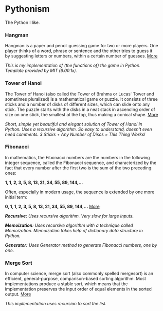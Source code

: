 # Pythonism
The Python I like.

### Hangman
Hangman is a paper and pencil guessing game for two or more players. One player thinks of a word, phrase or sentence and the other tries to guess it by suggesting letters or numbers, within a certain number of guesses. [More](https://en.wikipedia.org/wiki/Hangman_(game))

*This is my implementation of (the functions of) the game in Python. Template provided by MIT (6.00.1x).*

### Tower of Hanoi
The Tower of Hanoi (also called the Tower of Brahma or Lucas' Tower and sometimes pluralized) is a mathematical game or puzzle. It consists of three sticks and a number of disks of different sizes, which can slide onto any stick. The puzzle starts with the disks in a neat stack in ascending order of size on one stick, the smallest at the top, thus making a conical shape. [More](https://en.wikipedia.org/wiki/Tower_of_Hanoi)

*Short, simple yet beautiful and elegant solution of Tower of Hanoi in Python. Uses a recursive algorithm. So easy to understand, doesn't even need comments. 3 Sticks + Any Number of Discs = This Thing Works!*

### Fibonacci
In mathematics, the Fibonacci numbers are the numbers in the following integer sequence, called the Fibonacci sequence, and characterized by the fact that every number after the first two is the sum of the two preceding ones:

**1, 1, 2, 3, 5, 8, 13, 21, 34, 55, 89, 144,...**

Often, especially in modern usage, the sequence is extended by one more initial term:

**0, 1, 1, 2, 3, 5, 8, 13, 21, 34, 55, 89, 144,...** [More](https://en.wikipedia.org/wiki/Fibonacci_number)

***Recursive:** Uses recursive algorithm. Very slow for large inputs.*

***Memoization:** Uses recursive algorithm with a technique called Memoization. Memoization takes help of dictionary data structure in Python.*

***Generator:** Uses Generator method to generate Fibonacci numbers, one by one.*

### Merge Sort

In computer science, merge sort (also commonly spelled mergesort) is an efficient, general-purpose, comparison-based sorting algorithm. Most implementations produce a stable sort, which means that the implementation preserves the input order of equal elements in the sorted output. [More](https://en.wikipedia.org/wiki/Merge_sort)

*This implementation uses recursion to sort the list.*